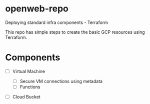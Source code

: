 # openweb-repo
Deploying standard infra components - Terraform 

This repo has simple steps to create the basic GCP resources using Terraform.
# Components
- [ ] Virtual Machine
  - [ ] Secure VM connections using metadata
  - [ ] Functions
- [ ] Cloud Bucket
  



